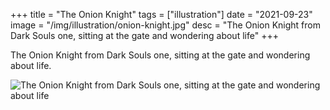 +++
title = "The Onion Knight"
tags = ["illustration"]
date = "2021-09-23"
image = "/img/illustration/onion-knight.jpg"
desc = "The Onion Knight from Dark Souls one, sitting at the gate and wondering about life"
+++

The Onion Knight from Dark Souls one, sitting at the gate and wondering about life.

![The Onion Knight from Dark Souls one, sitting at the gate and wondering about life](/img/illustration/onion-knight.jpg "The Onion Knight from Dark Souls one, sitting at the gate and wondering about life")

